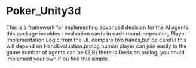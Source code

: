 # Poker_Unity3d
This is a framework for implementing advanced decision for the AI agents.
this package inculdes : evaluation cards in each round.
                        seperating Player Implementation Logic from the UI.
                        compare two hands,but be careful this will depend on HandEvaluation.prolog
                        human player can join easily to the game
                        number of agents can be {2,9}
there is Decision.prolog, you could implement your own if ou find this simple.
